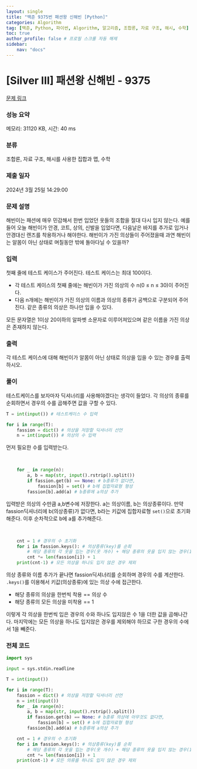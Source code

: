```yaml
---
layout: single
title: "백준 9375번 패션왕 신해빈 [Python]"
categories: Algorithm
tag: [백준, Python, 파이썬, Algorithm, 알고리즘, 조합론, 자료 구조, 해시, 수학]
toc: true
author_profile: false # 프로필 스크롤 자동 해제
sidebar:
    nav: "docs"
---
```


# [Silver III] 패션왕 신해빈 - 9375 

[문제 링크](https://www.acmicpc.net/problem/9375) 

### 성능 요약

메모리: 31120 KB, 시간: 40 ms

### 분류

조합론, 자료 구조, 해시를 사용한 집합과 맵, 수학

### 제출 일자

2024년 3월 25일 14:29:00

### 문제 설명

<p>해빈이는 패션에 매우 민감해서 한번 입었던 옷들의 조합을 절대 다시 입지 않는다. 예를 들어 오늘 해빈이가 안경, 코트, 상의, 신발을 입었다면, 다음날은 바지를 추가로 입거나 안경대신 렌즈를 착용하거나 해야한다. 해빈이가 가진 의상들이 주어졌을때 과연 해빈이는 알몸이 아닌 상태로 며칠동안 밖에 돌아다닐 수 있을까?</p>

### 입력 

 <p>첫째 줄에 테스트 케이스가 주어진다. 테스트 케이스는 최대 100이다.</p>

<ul>
	<li>각 테스트 케이스의 첫째 줄에는 해빈이가 가진 의상의 수 n(0 ≤ n ≤ 30)이 주어진다.</li>
	<li>다음 n개에는 해빈이가 가진 의상의 이름과 의상의 종류가 공백으로 구분되어 주어진다. 같은 종류의 의상은 하나만 입을 수 있다.</li>
</ul>

<p>모든 문자열은 1이상 20이하의 알파벳 소문자로 이루어져있으며 같은 이름을 가진 의상은 존재하지 않는다.</p>

### 출력 

 <p>각 테스트 케이스에 대해 해빈이가 알몸이 아닌 상태로 의상을 입을 수 있는 경우를 출력하시오.</p>

### 풀이
<p>테스트케이스를 보자마자 딕셔너리를 사용해야겠다는 생각이 들었다. 각 의상의 종류를 순회하면서 경우의 수를 곱해주면 값을 구할 수 있다.</p>

~~~python
T = int(input()) # 테스트케이스 수 입력

for i in range(T):
    fassion = dict() # 의상을 저장할 딕셔너리 선언
    n = int(input()) # 의상의 수 입력
~~~

<p>먼저 필요한 수를 입력받는다.</p>
<br>

~~~python
    for _ in range(n):
        a, b = map(str, input().rstrip().split())
        if fassion.get(b) == None: # b종류가 없다면,
            fassion[b] = set() # b에 집합자료형 형성
        fassion[b].add(a) # b종류에 a의상 추가
~~~
<p>입력받은 의상의 수만큼 a,b변수에 저장한다. a는 의상이름, b는 의상종류이다. 만약 fassion딕셔너리에 b(의상종류)가 없다면, b라는 키값에 집합자료형 <code>set()</code>으로 초기화해준다. 이후 순차적으로 b에 a를 추가해준다. </p>
<br>

~~~python
    cnt = 1 # 경우의 수 초기화
    for i in fassion.keys(): # 의상종류(key)를 순회
        # 해당 종류의 각 옷을 입는 경우(옷 개수) + 해당 종류의 옷을 입지 않는 경우(1)
        cnt *= len(fassion[i]) + 1
    print(cnt-1) # 모든 의상을 하나도 입지 않은 경우 제외
~~~
<p>의상 종류와 이름 추가가 끝나면 fassion딕셔너리를 순회하며 경우의 수를 계산한다. <code>.keys()</code>를 이용해서 키값(의상종류)에 있는 의상 수에 접근한다.

<ul>
    <li>해당 종류의 의상을 한번씩 착용 == 의상 수</li>
    <li>해당 종류의 모든 의상을 미착용 == 1</li>
</ul>
이렇게 각 의상을 한번씩 입은 경우의 수와 하나도 입지않은 수 1을 더한 값을 곱해나간다. 마지막에는 모든 의상을 하나도 입지않은 경우를 제외해야 하므로 구한 경우의 수에서 1을 빼준다.</p>

### 전체 코드
~~~python
import sys

input = sys.stdin.readline

T = int(input())

for i in range(T):
    fassion = dict() # 의상을 저장할 딕셔너리 선언
    n = int(input())
    for _ in range(n):
        a, b = map(str, input().rstrip().split())
        if fassion.get(b) == None: # b종류 의상에 아무것도 없다면,
            fassion[b] = set() # b에 집합자료형 형성
        fassion[b].add(a) # b종류에 a의상 추가

    cnt = 1 # 경우의 수 초기화
    for i in fassion.keys(): # 의상종류(key)를 순회
        # 해당 종류의 각 옷을 입는 경우(옷 개수) + 해당 종류의 옷을 입지 않는 경우(1)
        cnt *= len(fassion[i]) + 1
    print(cnt-1) # 모든 의류를 하나도 입지 않은 경우 제외
~~~